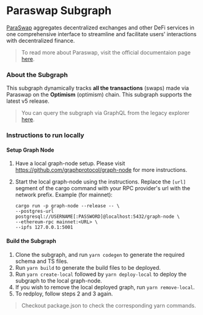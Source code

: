 # Paraswap Subgraph
[ParaSwap](https://www.paraswap.io/) aggregates decentralized exchanges and other DeFi services in one comprehensive interface to streamline and facilitate users' interactions with decentralized finance.
> To read more about Paraswap, visit the official documentaion page [here](https://doc.paraswap.network/).

### About the Subgraph
This subgraph dynamically tracks **all the transactions** (swaps) made via Paraswap on the **Optimism** (optimism) chain. This subgraph supports the latest v5 release.

> You can query the subgraph via GraphQL from the legacy explorer [here](https://thegraph.com/hosted-service/subgraph/paraswap/paraswap-subgraph-optimism).

### Instructions to run locally
#### Setup Graph Node
1. Have a local graph-node setup. Please visit https://github.com/graphprotocol/graph-node for more instructions.

2. Start the local graph-node using the instructions. Replace the `[url]` segment of the cargo command with your RPC provider's url with the network prefix. Example (for mainnet):  
    ```
    cargo run -p graph-node --release -- \
    --postgres-url postgresql://USERNAME[:PASSWORD]@localhost:5432/graph-node \
    --ethereum-rpc mainnet:<URL> \
    --ipfs 127.0.0.1:5001
    ```
#### Build the Subgraph
1. Clone the subgraph, and run `yarn codegen` to generate the required schema and TS files.
2. Run `yarn build` to generate the build files to be deployed.
3. Run `yarn create-local` followed by `yarn deploy-local` to deploy the subgraph to the local graph-node.
4. If you wish to remove the local deployed graph, run `yarn remove-local`.
5. To redploy, follow steps 2 and 3 again.
> Checkout package.json to check the corresponding yarn commands.
